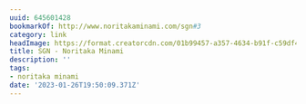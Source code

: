 ```yaml
---
uuid: 645601428
bookmarkOf: http://www.noritakaminami.com/sgn#3
category: link
headImage: https://format.creatorcdn.com/01b99457-a357-4634-b91f-c59df4755e33/0/0/0/0,352,853,928,1600,1200/0-0-0/d22af55e-f8a7-460f-924f-8cf9a9772509/1/2/Minami_02.jpg?fjkss=exp=2010125725~hmac=e0a2fe526c5171e7dca08047ca586f033526dc72d196d26ad67811e59757b7c2
title: SGN - Noritaka Minami
description: ''
tags:
- noritaka minami
date: '2023-01-26T19:50:09.371Z'
---
```



